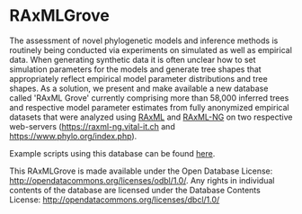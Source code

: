 # RAxMLGrove

The assessment of novel phylogenetic models and inference methods is routinely being conducted via experiments on simulated as well as empirical data. When generating synthetic data it is often unclear how to 
set simulation parameters for the models and generate tree shapes that appropriately reflect empirical model parameter distributions and tree shapes.
As a solution, we present and make available a new database 
called 'RAxML Grove' currently comprising more than 58,000 inferred trees and respective model parameter estimates from fully anonymized empirical datasets that were analyzed using [RAxML](https://github.com/stamatak/standard-RAxML) and [RAxML-NG](https://github.com/amkozlov/raxml-ng) on two respective web-servers (https://raxml-ng.vital-it.ch and https://www.phylo.org/index.php).

Example scripts using this database can be found [here](https://github.com/angtft/RAxMLGroveScripts).

This RAxMLGrove is made available under the Open Database License: http://opendatacommons.org/licenses/odbl/1.0/. Any rights in individual contents of the database are licensed under the Database Contents License: http://opendatacommons.org/licenses/dbcl/1.0/
